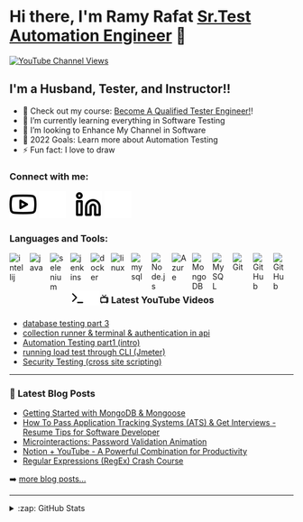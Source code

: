 # Hi there, I'm Ramy Rafat [Sr.Test Automation Engineer][youtube] 👋 

[![YouTube Channel Views](https://img.shields.io/youtube/channel/views/UCwvdo8e2D26Jcw6Omhu48Fw?style=social)][youtube]


## I'm a Husband, Tester, and Instructor!!

- 🔭 Check out my course: [Become A Qualified Tester Engineer!][course]!
- 🌱 I’m currently learning everything in Software Testing
- 👯 I’m looking to Enhance My Channel in Software 
- 🥅 2022 Goals: Learn more about Automation Testing
- ⚡ Fun fact: I love to draw 

### Connect with me:

[![website](./img/youtube-light.svg)](https://www.youtube.com/channel/UCwvdo8e2D26Jcw6Omhu48Fw#gh-light-mode-only)
[![website](./img/youtube-dark.svg)](https://www.youtube.com/channel/UCwvdo8e2D26Jcw6Omhu48Fw#gh-dark-mode-only)
&nbsp;&nbsp;
[![website](./img/linkedin-light.svg)](https://www.linkedin.com/in/ramy-rafat-947839164#gh-light-mode-only)
[![website](./img/linkedin-dark.svg)](https://www.linkedin.com/in/ramy-rafat-947839164#gh-dark-mode-only)


### Languages and Tools:

[<img align="left" alt="intellij" width="26px" src="https://cdn.jsdelivr.net/gh/devicons/devicon/icons/intellij/intellij-original.svg" style="padding-right:10px;" />][cssplaylist]
[<img align="left" alt="java" width="26px" src="https://cdn.jsdelivr.net/gh/devicons/devicon/icons/java/java-original.svg" style="padding-right:10px;" />][webdevplaylist]
[<img align="left" alt="selenium" width="26px" src="https://cdn.jsdelivr.net/gh/devicons/devicon/icons/selenium/selenium-original.svg" style="padding-right:10px;" />][webdevplaylist]
[<img align="left" alt="jenkins" width="26px" src="https://cdn.jsdelivr.net/gh/devicons/devicon/icons/jenkins/jenkins-original.svg" style="padding-right:10px;" />][cssplaylist]
[<img align="left" alt="docker" width="26px" src="https://cdn.jsdelivr.net/gh/devicons/devicon/icons/docker/docker-original.svg" style="padding-right:10px;" />][jsplaylist]
[<img align="left" alt="linux" width="26px" src="https://cdn.jsdelivr.net/gh/devicons/devicon/icons/linux/linux-original.svg" style="padding-right:10px;" />][reactplaylist]
[<img align="left" alt="mysql" width="26px" src="https://cdn.jsdelivr.net/gh/devicons/devicon/icons/mysql/mysql-original.svg" style="padding-right:10px;" />][webdevplaylist]
[<img align="left" alt="Node.js" width="26px" src="https://cdn.jsdelivr.net/gh/devicons/devicon/icons/kubernetes/kubernetes-plain.svg" style="padding-right:10px;" />][webdevplaylist]
[<img align="left" alt="Azure" width="26px" src="https://cdn.jsdelivr.net/gh/devicons/devicon/icons/azure/azure-original.svg" style="padding-right:10px;" />][webdevplaylist]
[<img align="left" alt="MongoDB" width="26px" src="https://cdn.jsdelivr.net/gh/devicons/devicon/icons/amazonwebservices/amazonwebservices-original.svg" style="padding-right:10px;" />][webdevplaylist]
[<img align="left" alt="MySQL" width="26px" src="https://cdn.jsdelivr.net/gh/devicons/devicon/icons/cucumber/cucumber-plain.svg" style="padding-right:10px;" />][webdevplaylist]
[<img align="left" alt="Git" width="26px" src="https://cdn.jsdelivr.net/gh/devicons/devicon/icons/git/git-original.svg" style="padding-right:10px;" />][webdevplaylist]
[<img align="left" alt="GitHub" width="26px" src="https://user-images.githubusercontent.com/3369400/139447912-e0f43f33-6d9f-45f8-be46-2df5bbc91289.png" style="padding-right:10px;" />](https://www.youtube.com/playlist?list=PLkwxH9e_vrAJ0WbEsFA9W3I1W-g_BTsbt#gh-dark-mode-only)
[<img align="left" alt="GitHub" width="26px" src="https://user-images.githubusercontent.com/3369400/139448065-39a229ba-4b06-434b-bc67-616e2ed80c8f.png" style="padding-right:10px;" />](https://www.youtube.com/playlist?list=PLkwxH9e_vrAJ0WbEsFA9W3I1W-g_BTsbt#gh-light-mode-only)
[<img align="left" alt="Terminal" width="26px" src="./img/terminal-light.svg" />](https://www.youtube.com/playlist?list=PLkwxH9e_vrAJ0WbEsFA9W3I1W-g_BTsbt#gh-light-mode-only)
[<img align="left" alt="Terminal" width="26px" src="./img/terminal-dark.svg" />](https://www.youtube.com/playlist?list=PLkwxH9e_vrAJ0WbEsFA9W3I1W-g_BTsbt#gh-dark-mode-only)

<br />
<br />

---

### 📺 Latest YouTube Videos

<!-- YOUTUBE:START -->
- [database testing part 3](https://www.youtube.com/watch?v=TZ5Xa63p97I)
- [collection runner &amp; terminal &amp; authentication in api](https://www.youtube.com/watch?v=IDOB4taiCd0)
- [Automation Testing part1 &lpar;intro&rpar;](https://www.youtube.com/watch?v=02P2-P37A4M)
- [running load test through CLI &lpar;Jmeter&rpar;](https://www.youtube.com/watch?v=pYSksJkx4Gg)
- [Security Testing &lpar;cross site scripting&rpar;](https://www.youtube.com/watch?v=62sWBz5Phbs)
<!-- YOUTUBE:END -->



---

### 📕 Latest Blog Posts

<!-- BLOG-POST-LIST:START -->
- [Getting Started with MongoDB &amp; Mongoose](https://www.linkedin.com/in/ramy-rafat-947839164)
- [How To Pass Application Tracking Systems &lpar;ATS&rpar; &amp; Get Interviews - Resume Tips for Software Developer](https://www.linkedin.com/in/ramy-rafat-947839164)
- [Microinteractions: Password Validation Animation](https://www.linkedin.com/in/ramy-rafat-947839164)
- [Notion + YouTube - A Powerful Combination for Productivity](https://www.linkedin.com/in/ramy-rafat-947839164)
- [Regular Expressions &lpar;RegEx&rpar; Crash Course](https://www.linkedin.com/in/ramy-rafat-947839164)
<!-- BLOG-POST-LIST:END -->

➡️ [more blog posts...](https://www.linkedin.com/in/ramy-rafat-947839164)

---


<details>
  <summary>:zap: GitHub Stats</summary>

  <img align="left" alt="codeSTACKr's GitHub Stats" src="https://github-readme-stats.vercel.app/api?username=ramyrafat123&show_icons=true&hide_border=false&title_color=ff652f&icon_color=FFE400&bg_color=09131B&text_color=ffffff&border_color=0c1a25" />

</details>

[website]: https://codeSTACKr.com
[course]: https://www.youtube.com/channel/UCwvdo8e2D26Jcw6Omhu48Fw
[twitter]: https://twitter.com/codeSTACKr
[youtube]: https://www.youtube.com/channel/UCwvdo8e2D26Jcw6Omhu48Fw
[instagram]: https://instagram.com/codeSTACKr
[linkedin]: https://www.linkedin.com/in/ramy-rafat-947839164
[webdevplaylist]: https://www.youtube.com/channel/UCwvdo8e2D26Jcw6Omhu48Fw
[jsplaylist]: https://www.youtube.com/channel/UCwvdo8e2D26Jcw6Omhu48Fw
[cssplaylist]: https://www.youtube.com/channel/UCwvdo8e2D26Jcw6Omhu48Fw
[reactplaylist]: https://www.youtube.com/channel/UCwvdo8e2D26Jcw6Omhu48Fw
